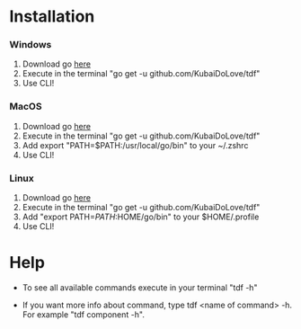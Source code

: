 # Installation

### Windows
1) Download go [here](https://golang.org/dl/)
2) Execute in the terminal "go get -u github.com/KubaiDoLove/tdf"
3) Use CLI!

### MacOS
1) Download go [here](https://golang.org/dl/)
2) Execute in the terminal "go get -u github.com/KubaiDoLove/tdf"
3) Add export "PATH=$PATH:/usr/local/go/bin" to your ~/.zshrc
4) Use CLI!

### Linux
1) Download go [here](https://golang.org/dl/)
2) Execute in the terminal "go get -u github.com/KubaiDoLove/tdf"
3) Add "export PATH=$PATH:$HOME/go/bin" to your $HOME/.profile
4) Use CLI!


# Help

- To see all available commands execute in your terminal "tdf -h"

- If you want more info about command, type tdf \<name of command\> -h. For example "tdf component -h".
